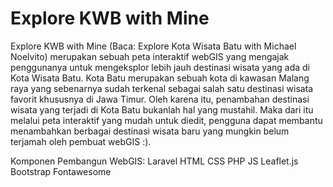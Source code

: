 # Explore KWB with Mine

Explore KWB with Mine (Baca: Explore Kota Wisata Batu with Michael Noelvito) merupakan sebuah peta interaktif webGIS yang mengajak penggunanya untuk mengeksplor lebih jauh destinasi wisata yang ada di Kota Wisata Batu. Kota Batu merupakan sebuah kota di kawasan Malang raya yang sebenarnya sudah terkenal sebagai salah satu destinasi wisata favorit khususnya di Jawa Timur. Oleh karena itu, penambahan destinasi wisata yang terjadi di Kota Batu bukanlah hal yang mustahil. Maka dari itu melalui peta interaktif yang mudah untuk diedit, pengguna dapat membantu menambahkan berbagai destinasi wisata baru yang mungkin belum terjamah oleh pembuat webGIS :).

Komponen Pembangun WebGIS:
Laravel
HTML
CSS
PHP
JS
Leaflet.js
Bootstrap
Fontawesome




 
 
